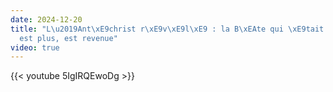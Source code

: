 ```yaml
---
date: 2024-12-20
title: "L\u2019Ant\xE9christ r\xE9v\xE9l\xE9 : la B\xEAte qui \xE9tait et n\u2019\
  est plus, est revenue"
video: true
---
```



{{< youtube 5IgIRQEwoDg >}}
